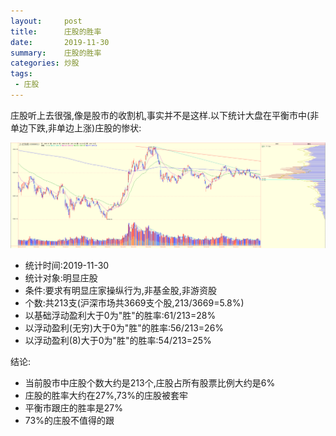```yaml
---
layout:     post
title:      庄股的胜率
date:       2019-11-30
summary:    庄股的胜率
categories: 炒股
tags:
 - 庄股
---
```


庄股听上去很强,像是股市的收割机,事实并不是这样.以下统计大盘在平衡市中(非单边下跌,非单边上涨)庄股的惨状:

<img src="https://raw.githubusercontent.com/3xp10it/pic/master/zurozs.png" data-action="zoom">

+ 统计时间:2019-11-30
+ 统计对象:明显庄股
+ 条件:要求有明显庄家操纵行为,非基金股,非游资股
+ 个数:共213支(沪深市场共3669支个股,213/3669=5.8%)
+ 以基础浮动盈利大于0为"胜"的胜率:61/213=28%
+ 以浮动盈利(无穷)大于0为"胜"的胜率:56/213=26%
+ 以浮动盈利(8)大于0为"胜"的胜率:54/213=25%

结论:
+ 当前股市中庄股个数大约是213个,庄股占所有股票比例大约是6%
+ 庄股的胜率大约在27%,73%的庄股被套牢
+ 平衡市跟庄的胜率是27%
+ 73%的庄股不值得的跟

